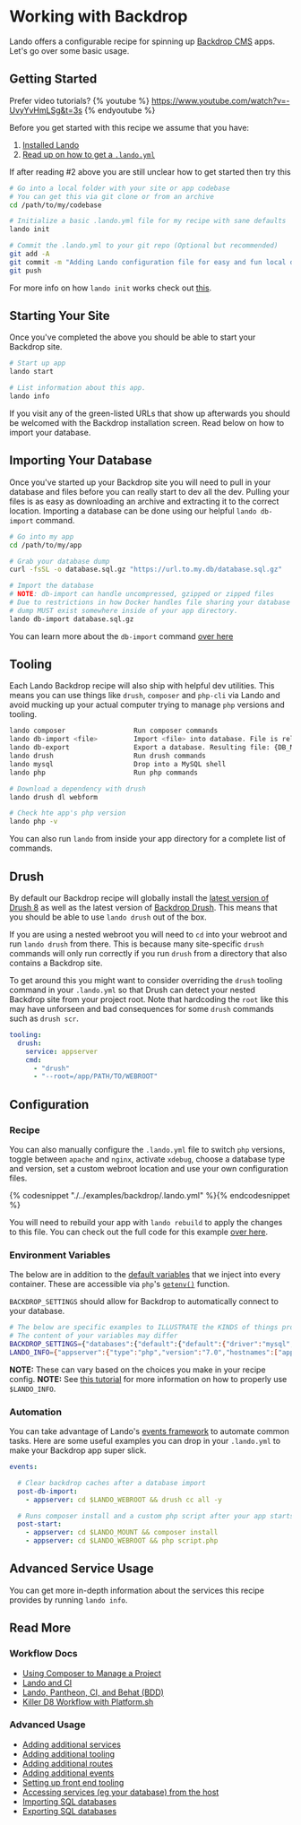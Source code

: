 Working with Backdrop
=====================

Lando offers a configurable recipe for spinning up [Backdrop CMS](https://backdropcms.org/) apps. Let's go over some basic usage.

<!-- toc -->

Getting Started
---------------

Prefer video tutorials?
{% youtube %}
https://www.youtube.com/watch?v=-UvyYvHmLSg&t=3s
{% endyoutube %}

Before you get started with this recipe we assume that you have:

1. [Installed Lando](./../installation/system-requirements.md)
2. [Read up on how to get a `.lando.yml`](./../started.md)

If after reading #2 above you are still unclear how to get started then try this

```bash
# Go into a local folder with your site or app codebase
# You can get this via git clone or from an archive
cd /path/to/my/codebase

# Initialize a basic .lando.yml file for my recipe with sane defaults
lando init

# Commit the .lando.yml to your git repo (Optional but recommended)
git add -A
git commit -m "Adding Lando configuration file for easy and fun local development!"
git push
```

For more info on how `lando init` works check out [this](./../cli/init.md).

Starting Your Site
------------------

Once you've completed the above you should be able to start your Backdrop site.

```bash
# Start up app
lando start

# List information about this app.
lando info
```

If you visit any of the green-listed URLs that show up afterwards you should be welcomed with the Backdrop installation screen. Read below on how to import your database.

Importing Your Database
-----------------------

Once you've started up your Backdrop site you will need to pull in your database and files before you can really start to dev all the dev. Pulling your files is as easy as downloading an archive and extracting it to the correct location. Importing a database can be done using our helpful `lando db-import` command.

```bash
# Go into my app
cd /path/to/my/app

# Grab your database dump
curl -fsSL -o database.sql.gz "https://url.to.my.db/database.sql.gz"

# Import the database
# NOTE: db-import can handle uncompressed, gzipped or zipped files
# Due to restrictions in how Docker handles file sharing your database
# dump MUST exist somewhere inside of your app directory.
lando db-import database.sql.gz
```

You can learn more about the `db-import` command [over here](./db-import.md)

Tooling
-------

Each Lando Backdrop recipe will also ship with helpful dev utilities. This means you can use things like `drush`, `composer` and `php-cli` via Lando and avoid mucking up your actual computer trying to manage `php` versions and tooling.

```bash
lando composer                 Run composer commands
lando db-import <file>         Import <file> into database. File is relative to approot.
lando db-export                Export a database. Resulting file: {DB_NAME}.TIMESTAMP.gz
lando drush                    Run drush commands
lando mysql                    Drop into a MySQL shell
lando php                      Run php commands
```

```bash
# Download a dependency with drush
lando drush dl webform

# Check hte app's php version
lando php -v
```

You can also run `lando` from inside your app directory for a complete list of commands.

Drush
-----

By default our Backdrop recipe will globally install the [latest version of Drush 8](http://docs.drush.org/en/8.x/install/) as well as the latest version of [Backdrop Drush](https://github.com/backdrop-contrib/drush). This means that you should be able to use `lando drush` out of the box.

If you are using a nested webroot you will need to `cd` into your webroot and run `lando drush` from there. This is because many site-specific `drush` commands will only run correctly if you run `drush` from a directory that also contains a Backdrop site.

To get around this you might want to consider overriding the `drush` tooling command in your `.lando.yml` so that Drush can detect your nested Backdrop site from your project root. Note that hardcoding the `root` like this may have unforseen and bad consequences for some `drush` commands such as `drush scr`.

```yml
tooling:
  drush:
    service: appserver
    cmd:
      - "drush"
      - "--root=/app/PATH/TO/WEBROOT"
```

Configuration
-------------

### Recipe

You can also manually configure the `.lando.yml` file to switch `php` versions, toggle between `apache` and `nginx`, activate `xdebug`, choose a database type and version, set a custom webroot location and use your own configuration files.

{% codesnippet "./../examples/backdrop/.lando.yml" %}{% endcodesnippet %}

You will need to rebuild your app with `lando rebuild` to apply the changes to this file. You can check out the full code for this example [over here](https://github.com/lando/lando/tree/master/examples/backdrop).

### Environment Variables

The below are in addition to the [default variables](./../config/env.md#default-environment-variables) that we inject into every container. These are accessible via `php`'s [`getenv()`](http://php.net/manual/en/function.getenv.php) function.

`BACKDROP_SETTINGS` should allow for Backdrop to automatically connect to your database.

```bash
# The below are specific examples to ILLUSTRATE the KINDS of things provided by these variables
# The content of your variables may differ
BACKDROP_SETTINGS={"databases":{"default":{"default":{"driver":"mysql","database":"backdrop","username":"backdrop","password":"backdrop","host":"database","port":3306}}}}
LANDO_INFO={"appserver":{"type":"php","version":"7.0","hostnames":["appserver"],"via":"apache","webroot":"www","config":{"conf":"/Users/pirog/.lando/services/config/backdrop/php.ini"}},"database":{"type":"mariadb","version":"10.3","hostnames":["database"],"creds":{"user":"backdrop","password":"backdrop","database":"backdrop"},"internal_connection":{"host":"database","port":3306},"external_connection":{"host":"localhost","port":true},"config":{"confd":"/Users/pirog/.lando/services/config/backdrop/mysql"}}}
```

**NOTE:** These can vary based on the choices you make in your recipe config.
**NOTE:** See [this tutorial](./../tutorials/lando-info.md) for more information on how to properly use `$LANDO_INFO`.

### Automation

You can take advantage of Lando's [events framework](./../config/events.md) to automate common tasks. Here are some useful examples you can drop in your `.lando.yml` to make your Backdrop app super slick.

```yml
events:

  # Clear backdrop caches after a database import
  post-db-import:
    - appserver: cd $LANDO_WEBROOT && drush cc all -y

  # Runs composer install and a custom php script after your app starts
  post-start:
    - appserver: cd $LANDO_MOUNT && composer install
    - appserver: cd $LANDO_WEBROOT && php script.php

```

Advanced Service Usage
----------------------

You can get more in-depth information about the services this recipe provides by running `lando info`.

Read More
---------

### Workflow Docs

*   [Using Composer to Manage a Project](http://docs.devwithlando.io/tutorials/composer-tutorial.html)
*   [Lando and CI](http://docs.devwithlando.io/tutorials/lando-and-ci.html)
*   [Lando, Pantheon, CI, and Behat (BDD)](http://docs.devwithlando.io/tutorials/lando-pantheon-workflow.html)
*   [Killer D8 Workflow with Platform.sh](https://thinktandem.io/blog/2017/10/23/killer-d8-workflow-using-lando-and-platform-sh/)

### Advanced Usage

*   [Adding additional services](http://docs.devwithlando.io/tutorials/setup-additional-services.html)
*   [Adding additional tooling](http://docs.devwithlando.io/tutorials/setup-additional-tooling.html)
*   [Adding additional routes](http://docs.devwithlando.io/config/proxy.html)
*   [Adding additional events](http://docs.devwithlando.io/config/events.html)
*   [Setting up front end tooling](http://docs.devwithlando.io/tutorials/frontend.html)
*   [Accessing services (eg your database) from the host](http://docs.devwithlando.io/tutorials/frontend.html)
*   [Importing SQL databases](http://docs.devwithlando.io/tutorials/db-import.html)
*   [Exporting SQL databases](http://docs.devwithlando.io/tutorials/db-export.html)
